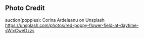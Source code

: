 ## Photo Credit
auction(poppies): Corina Ardeleanu on Unsplash https://unsplash.com/photos/red-poppy-flower-field-at-daytime-sWlxCweDzzs

